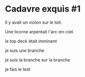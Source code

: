 # Cadavre exquis #1

Il y avait un violon sur le toit.

Une licorne arpentait l'arc-en-ciel.

le top deck était imminent

je suis une branche


je suis la branche sur la branche

je fais le test

